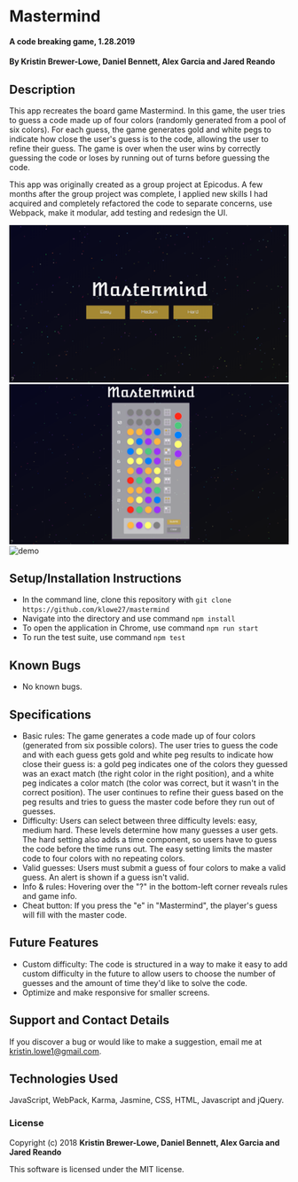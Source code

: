 # Mastermind

#### A code breaking game, 1.28.2019

#### By **Kristin Brewer-Lowe, Daniel Bennett, Alex Garcia and Jared Reando**

## Description

This app recreates the board game Mastermind. In this game, the user tries to guess a code made up of four colors (randomly generated from a pool of six colors). For each guess, the game generates gold and white pegs to indicate how close the user's guess is to the code, allowing the user to refine their guess. The game is over when the user wins by correctly guessing the code or loses by running out of turns before guessing the code.

This app was originally created as a group project at Epicodus. A few months after the group project was complete, I applied new skills I had acquired and completely refactored the code to separate concerns, use Webpack, make it modular, add testing and redesign the UI.


<img src="src/images/sample1.png" alt="home screen">

<img src="src/images/sample2.png" alt="game">

<img src="src/images/Mastermind.gif" alt="demo">


## Setup/Installation Instructions

* In the command line, clone this repository with `git clone https://github.com/klowe27/mastermind`
* Navigate into the directory and use command `npm install`
* To open the application in Chrome, use command `npm run start`
* To run the test suite, use command `npm test`

## Known Bugs

* No known bugs.

## Specifications

* Basic rules: The game generates a code made up of four colors (generated from six possible colors). The user tries to guess the code and with each guess gets gold and white peg results to indicate how close their guess is: a gold peg indicates one of the colors they guessed was an exact match (the right color in the right position), and a white peg indicates a color match (the color was correct, but it wasn't in the correct position). The user continues to refine their guess based on the peg results and tries to guess the master code before they run out of guesses.
* Difficulty: Users can select between three difficulty levels: easy, medium hard. These levels determine how many guesses a user gets. The hard setting also adds a time component, so users have to guess the code before the time runs out. The easy setting limits the master code to four colors with no repeating colors.
* Valid guesses: Users must submit a guess of four colors to make a valid guess. An alert is shown if a guess isn't valid.
* Info & rules: Hovering over the "?" in the bottom-left corner reveals rules and game info.
* Cheat button: If you press the "e" in "Mastermind", the player's guess will fill with the master code.

## Future Features

* Custom difficulty: The code is structured in a way to make it easy to add custom difficulty in the future to allow users to choose the number of guesses and the amount of time they'd like to solve the code.
* Optimize and make responsive for smaller screens.

## Support and Contact Details

If you discover a bug or would like to make a suggestion, email me at kristin.lowe1@gmail.com.

## Technologies Used

JavaScript, WebPack, Karma, Jasmine, CSS, HTML, Javascript and jQuery.

### License

Copyright (c) 2018 **Kristin Brewer-Lowe, Daniel Bennett, Alex Garcia and Jared Reando**

This software is licensed under the MIT license.
